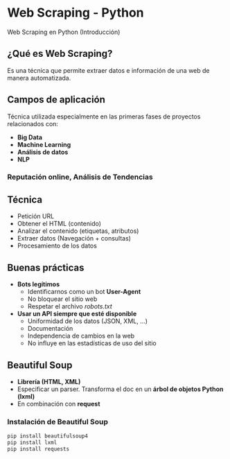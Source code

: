 # Web Scraping - Python
Web Scraping en Python (Introducción)

## ¿Qué es Web Scraping?
Es una técnica que permite extraer datos e información de una web de manera automatizada.

## Campos de aplicación
Técnica utilizada especialmente en las primeras fases de proyectos relacionados con:
- **Big Data**
- **Machine Learning**
- **Análisis de datos**
- **NLP**

### Reputación online, Análisis de Tendencias

## Técnica
- Petición URL
- Obtener el HTML (contenido)
- Analizar el contenido (etiquetas, atributos)
- Extraer datos (Navegación + consultas)
- Procesamiento de los datos

## Buenas prácticas
- **Bots legítimos**
  - Identificarnos como un bot **User-Agent**
  - No bloquear el sitio web
  - Respetar el archivo *robots.txt*
 - **Usar un API siempre que esté disponible**
    - Uniformidad de los datos (JSON, XML, ...)
    - Documentación
    - Independencia de cambios en la web
    - No influye en las estadísticas de uso del sitio


## Beautiful Soup
- **Librería (HTML, XML)**
- Especificar un  parser. Transforma el doc en un **árbol de objetos Python (lxml)**
- En combinación con **request**

### Instalación de Beautiful Soup
```python
pip install beautifulsoup4
pip install lxml
pip install requests
```
